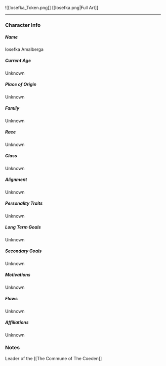 ![[Iosefka_Token.png]]
[[Iosefka.png|Full Art]]

---
### Character Info

##### Name 
Iosefka Amalberga

##### Current Age
Unknown

##### Place of Origin
Unknown

##### Family
Unknown

##### Race
Unknown

##### Class
Unknown

##### Alignment
Unknown

##### Personality Traits
Unknown

##### Long Term Goals
Unknown

##### Secondary Goals
Unknown

##### Motivations
Unknown

##### Flaws
Unknown

##### Affiliations
Unknown

### Notes

Leader of the [[The Commune of The Coeden]]

